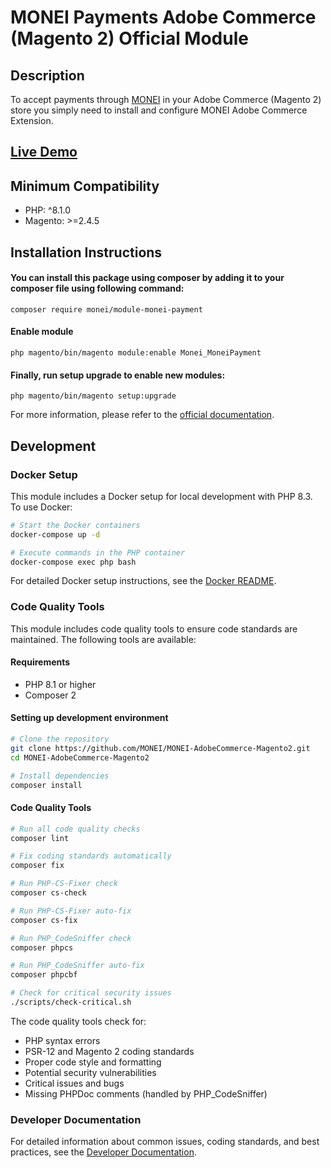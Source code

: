 # MONEI Payments Adobe Commerce (Magento 2) Official Module

## Description
To accept payments through [MONEI](https://monei.com) in your Adobe Commerce (Magento 2) store you simply need to install and configure MONEI Adobe Commerce Extension.

## [Live Demo](https://magento2-demo.monei.com/)

## Minimum Compatibility
- PHP: ^8.1.0
- Magento: >=2.4.5

## Installation Instructions
#### You can install this package using composer by adding it to your composer file using following command:

`composer require monei/module-monei-payment`

#### Enable module 

`php magento/bin/magento module:enable Monei_MoneiPayment`

#### Finally, run setup upgrade to enable new modules:

`php magento/bin/magento setup:upgrade`

For more information, please refer to the [official documentation](https://docs.monei.com/docs/e-commerce/adobe-commerce/).

## Development

### Docker Setup

This module includes a Docker setup for local development with PHP 8.3. To use Docker:

```bash
# Start the Docker containers
docker-compose up -d

# Execute commands in the PHP container
docker-compose exec php bash
```

For detailed Docker setup instructions, see the [Docker README](docker/README.md).

### Code Quality Tools

This module includes code quality tools to ensure code standards are maintained. The following tools are available:

#### Requirements
- PHP 8.1 or higher
- Composer 2

#### Setting up development environment

```bash
# Clone the repository
git clone https://github.com/MONEI/MONEI-AdobeCommerce-Magento2.git
cd MONEI-AdobeCommerce-Magento2

# Install dependencies
composer install
```

#### Code Quality Tools

```bash
# Run all code quality checks
composer lint

# Fix coding standards automatically
composer fix

# Run PHP-CS-Fixer check
composer cs-check

# Run PHP-CS-Fixer auto-fix
composer cs-fix

# Run PHP_CodeSniffer check
composer phpcs

# Run PHP_CodeSniffer auto-fix
composer phpcbf

# Check for critical security issues
./scripts/check-critical.sh
```

The code quality tools check for:
- PHP syntax errors
- PSR-12 and Magento 2 coding standards
- Proper code style and formatting
- Potential security vulnerabilities
- Critical issues and bugs
- Missing PHPDoc comments (handled by PHP_CodeSniffer)

### Developer Documentation

For detailed information about common issues, coding standards, and best practices, see the [Developer Documentation](docs/DEVELOPMENT.md).

